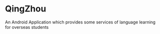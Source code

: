 # QingZhou
An Android Application which provides some services of language learning for overseas students
